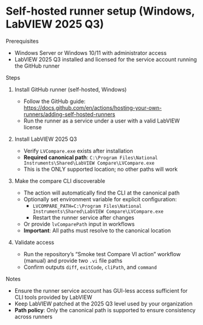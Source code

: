 # Self-hosted runner setup (Windows, LabVIEW 2025 Q3)

Prerequisites

- Windows Server or Windows 10/11 with administrator access
- LabVIEW 2025 Q3 installed and licensed for the service account running the GitHub runner

Steps

1) Install GitHub runner (self-hosted, Windows)
   - Follow the GitHub guide: <https://docs.github.com/en/actions/hosting-your-own-runners/adding-self-hosted-runners>
   - Run the runner as a service under a user with a valid LabVIEW license

2) Install LabVIEW 2025 Q3
   - Verify `LVCompare.exe` exists after installation
   - **Required canonical path**: `C:\Program Files\National Instruments\Shared\LabVIEW Compare\LVCompare.exe`
   - This is the ONLY supported location; no other paths will work

3) Make the compare CLI discoverable
   - The action will automatically find the CLI at the canonical path
   - Optionally set environment variable for explicit configuration:
     - `LVCOMPARE_PATH=C:\Program Files\National Instruments\Shared\LabVIEW Compare\LVCompare.exe`
     - Restart the runner service after changes
   - Or provide `lvComparePath` input in workflows
   - **Important**: All paths must resolve to the canonical location

4) Validate access
   - Run the repository’s “Smoke test Compare VI action” workflow (manual) and provide two `.vi` file paths
   - Confirm outputs `diff`, `exitCode`, `cliPath`, and `command`

Notes

- Ensure the runner service account has GUI-less access sufficient for CLI tools provided by LabVIEW
- Keep LabVIEW patched at the 2025 Q3 level used by your organization
- **Path policy**: Only the canonical path is supported to ensure consistency across runners
